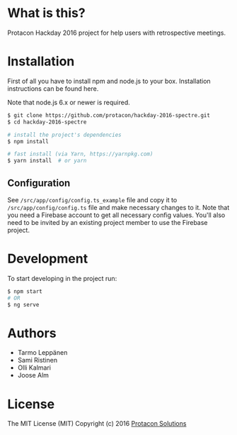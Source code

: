 # What is this?
Protacon Hackday 2016 project for help users with retrospective meetings.
 
# Installation
First of all you have to install npm and node.js to your box. Installation instructions can be found here.

Note that node.js 6.x or newer is required.

```bash
$ git clone https://github.com/protacon/hackday-2016-spectre.git
$ cd hackday-2016-spectre

# install the project's dependencies
$ npm install

# fast install (via Yarn, https://yarnpkg.com)
$ yarn install  # or yarn
```

## Configuration
See ```/src/app/config/config.ts_example``` file and copy it to ```/src/app/config/config.ts``` file and make necessary 
changes to it. Note that you need a Firebase account to get all necessary config values. You'll also need to be invited
by an existing project member to use the Firebase project.

# Development
To start developing in the project run:

```bash
$ npm start
# OR
$ ng serve
 ```

# Authors
 * Tarmo Leppänen
 * Sami Ristinen
 * Olli Kalmari
 * Joose Alm

# License
The MIT License (MIT)
Copyright (c) 2016 [Protacon Solutions](https://www.protacon.com)
